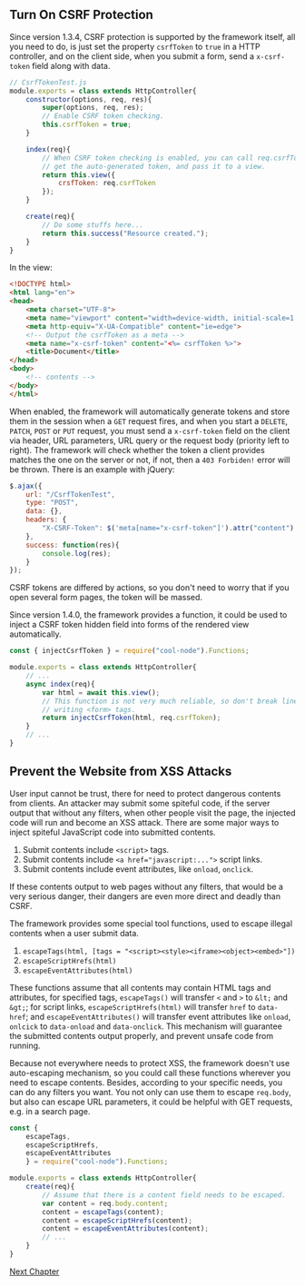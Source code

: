 ## Turn On CSRF Protection

Since version 1.3.4, CSRF protection is supported by the framework itself, all
you need to do, is just set the property `csrfToken` to `true` in a HTTP 
controller, and on the client side, when you submit a form, send a 
`x-csrf-token` field along with data.

```javascript
// CsrfTokenTest.js
module.exports = class extends HttpController{
    constructor(options, req, res){
        super(options, req, res);
        // Enable CSRF token checking.
        this.csrfToken = true;
    }

    index(req){
        // When CSRF token checking is enabled, you can call req.csrfToken to 
        // get the auto-generated token, and pass it to a view.
        return this.view({
            crsfToken: req.csrfToken
        });
    }

    create(req){
        // Do some stuffs here...
        return this.success("Resource created.");
    }
}
```

In the view:

```html
<!DOCTYPE html>
<html lang="en">
<head>
    <meta charset="UTF-8">
    <meta name="viewport" content="width=device-width, initial-scale=1.0">
    <meta http-equiv="X-UA-Compatible" content="ie=edge">
    <!-- Output the csrfToken as a meta -->
    <meta name="x-csrf-token" content="<%= csrfToken %>">
    <title>Document</title>
</head>
<body>
    <!-- contents -->
</body>
</html>
```

When enabled, the framework will automatically generate tokens and store them 
in the session when a `GET` request fires, and when you start a `DELETE`, 
`PATCH`, `POST` or `PUT` request, you must send a `x-csrf-token` field on the 
client via header, URL parameters, URL query or the request body (priority 
left to right). The framework will check whether the token a client provides 
matches the one on the server or not, if not, then a `403 Forbiden!` error 
will be thrown. There is an example with jQuery:

```javascript
$.ajax({
    url: "/CsrfTokenTest",
    type: "POST",
    data: {},
    headers: {
        "X-CSRF-Token": $('meta[name="x-csrf-token"]').attr("content")
    },
    success: function(res){
        console.log(res);
    }
});
```

CSRF tokens are differed by actions, so you don't need to worry that if you 
open several form pages, the token will be massed.

Since version 1.4.0, the framework provides a function, it could be used to 
inject a CSRF token hidden field into forms of the rendered view 
automatically.

```javascript
const { injectCsrfToken } = require("cool-node").Functions;

module.exports = class extends HttpController{
    // ...
    async index(req){
        var html = await this.view();
        // This function is not very much reliable, so don't break lines when 
        // writing <form> tags.
        return injectCsrfToken(html, req.csrfToken);
    }
    // ...
}
```

## Prevent the Website from XSS Attacks

User input cannot be trust, there for need to protect dangerous contents from
clients. An attacker may submit some spiteful code, if the server output that 
without any filters, when other people visit the page, the injected code will 
run and become an XSS attack. There are some major ways to inject spiteful 
JavaScript code into submitted contents.

1. Submit contents include `<script>` tags.
2. Submit contents include `<a href="javascript:...">` script links.
3. Submit contents include event attributes, like `onload`, `onclick`.

If these contents output to web pages without any filters, that would be a 
very serious danger, their dangers are even more direct and deadly than CSRF.

The framework provides some special tool functions, used to escape illegal 
contents when a user submit data.

1. `escapeTags(html, [tags = "<script><style><iframe><object><embed>"])`
2. `escapeScriptHrefs(html)`
3. `escapeEventAttributes(html)`

These functions assume that all contents may contain HTML tags and attributes,
for specified tags, `escapeTags()` will transfer `<` and `>` to `&lt;` and 
`&gt;`; for script links, `escapeScriptHrefs(html)` will transfer `href` to 
`data-href`; and `escapeEventAttributes()` will transfer event attributes 
like `onload`, `onlcick` to `data-onload` and `data-onclick`. This mechanism 
will guarantee the submitted contents output properly, and prevent unsafe code
from running.

Because not everywhere needs to protect XSS, the framework doesn't use 
auto-escaping mechanism, so you could call these functions wherever you need 
to escape contents. Besides, according to your specific needs, you can do any 
filters you want. You not only can use them to escape `req.body`, but also can
escape URL parameters, it could be helpful with GET requests, e.g. in a search
page. 

```javascript
const {
    escapeTags,
    escapeScriptHrefs,
    escapeEventAttributes
    } = require("cool-node").Functions;

module.exports = class extends HttpController{
    create(req){
        // Assume that there is a content field needs to be escaped.
        var content = req.body.content;
        content = escapeTags(content);
        content = escapeScriptHrefs(content);
        content = escapeEventAttributes(content);
        // ...
    }
}
```

[Next Chapter](Internationalization)